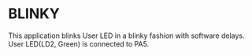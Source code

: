 # BLINKY

This application blinks User LED in a blinky fashion with software delays.<br/>
User LED(LD2, Green) is connected to PA5.
